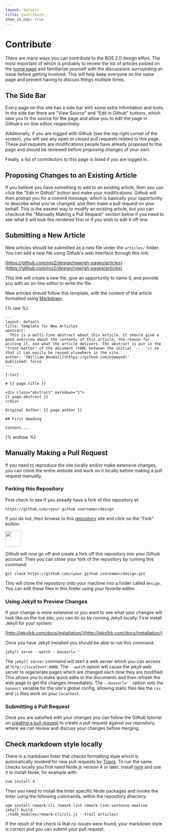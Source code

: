 ```yaml
---
layout: default
title: Contribute
show_in_nav: true
---
```


# Contribute

There are many ways you can contribute to the ROS 2.0 design effort.
The most important of which is probably to review the list of articles posted on the [home page](/) and familiarize yourself with the discussions surrounding an issue before getting involved.
This will help keep everyone on the same page and prevent having to discuss things multiple times.

## The Side Bar

Every page on this site has a side bar with some extra information and tools.
In the side bar there are "View Source" and "Edit in Github" buttons, which take you to the source for the page and allow you to edit the page in Github's on-line editor, respectively.

Additionally, if you are logged with Github (see the top right corner of the screen), you will see any open or closed pull requests related to this page.
These pull requests are modifications people have already proposed to this page and should be reviewed before proposing changes of your own.

Finally, a list of contributors to this page is listed if you are logged in.

## Proposing Changes to an Existing Article

If you believe you have something to add to an existing article, then you can click the "Edit in Github" button and make your modifications.
Github will then prompt you for a commit message, which is basically your opportunity to describe what you've changed, and then make a pull request on your behalf.
This is the easiest way to modify an existing article, but you can checkout the "Manually Making a Pull Request" section below if you need to see what it will look like rendered first or if you wish to edit it off-line.

## Submitting a New Article

New articles should be submitted as a new file under the `articles/` folder.
You can add a new file using Github's web interface through this link:

[https://github.com/ros2/design/new/gh-pages/articles](https://github.com/ros2/design/new/gh-pages/articles)

This link will create a new file, give an opportunity to name it, and provide you with an on-line editor to write the file.

New articles should follow this template, with the content of the article formatted using [Markdown](https://daringfireball.net/projects/markdown/):

{% raw %}

    ---
    layout: default
    title: Template for New Articles
    abstract:
      This is a multi-line abstract about this article. It should give a good overview about the contents of this article, the reason for writing it, and what the article delivers. The abstract is put in the "front-matter" of the document (YAML between the initial `---`'s) so that it can easily be reused elsewhere in the site.
    author: '[William Woodall](https://github.com/wjwwood)'
    published: false
    ---

    {:toc}

    # {{ page.title }}

    <div class="abstract" markdown="1">
    {{ page.abstract }}
    </div>

    Original Author: {{ page.author }}

    ## First Heading

    Content....

{% endraw %}

## Manually Making a Pull Request

If you need to reproduce the site locally and/or make extensive changes, you can clone the entire website and work on it locally before making a pull request manually.

### Forking this Repository

First check to see if you already have a fork of this repository at:

`https://github.com/<your github username>/design`

If you do not, then browse to this [repository](https://github.com/ros2/design) site and click on the "Fork" button:

<img style="height: 50px;" src="/img/fork.png"/>

Github will now go off and create a fork off this repository into your Github account.
Then you can clone your fork of the repository by running this command:

    git clone https://github.com/<your github username>/design.git

This will clone the repository onto your machine into a folder called `design`. You can edit these files in this folder using your favorite editor.

### Using Jekyll to Preview Changes

If your change is more extensive or you want to see what your changes will look like on the live site, you can do so by running Jekyll locally.
First install Jekyll for your system:

[http://jekyllrb.com/docs/installation/](http://jekyllrb.com/docs/installation/)

Once you have Jekyll installed you should be able to run this command:

    jekyll serve --watch --baseurl=''

The `jekyll server` command will start a web server which you can access at `http://localhost:4000`.
The `--watch` option will cause the jekyll web server to regenerate pages which are changed each time they are modified.
This allows you to make quick edits to the documents and then refresh the web page to get the changes immediately.
The `--baseurl=''` option sets the `baseurl` variable for the site's global config, allowing static files like the `css` and `js` files work on your `localhost`.

### Submitting a Pull Request

Once you are satisfied with your changes you can follow the Github tutorial on [creating a pull request](https://help.github.com/articles/creating-a-pull-request) to create a pull request against our repository, where we can review and discuss your changes before merging.

## Check markdown style locally

There is a markdown linter that checks formatting style which is automatically invoked for new pull requests by [Travis](https://travis-ci.org/).
To run the same checks locally you first need Node.js version 4 or later.
Install [nvm](https://github.com/creationix/nvm/blob/master/README.markdown) and use it to install Node, for example with:

    nvm install 4

Then you need to install the linter specific Node packages and invoke the linter using the following commands, within the repository directory:

    npm install remark-cli remark-lint remark-lint-sentence-newline
    jekyll build
    ./node_modules/remark-cli/cli.js --frail articles/

If the result of the check is that no issues were found, your markdown style is correct and you can submit your pull request.
